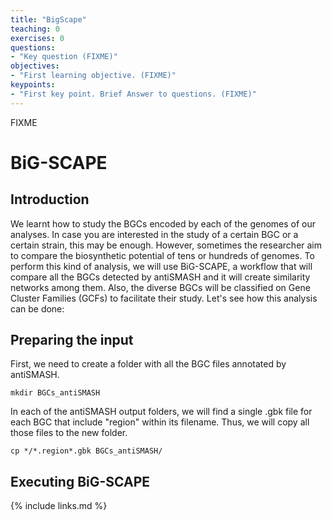 ```yaml
---
title: "BigScape"
teaching: 0
exercises: 0
questions:
- "Key question (FIXME)"
objectives:
- "First learning objective. (FIXME)"
keypoints:
- "First key point. Brief Answer to questions. (FIXME)"
---
```

FIXME

# BiG-SCAPE

## Introduction

We learnt how to study the BGCs encoded by each of the genomes of our analyses. In case you are interested in the study of a certain BGC or a certain strain, this may be enough. However, sometimes the researcher aim to compare the biosynthetic potential of tens or hundreds of genomes. To perform this kind of analysis, we will use BiG-SCAPE, a workflow that will compare all the BGCs detected by antiSMASH and it will create similarity networks among them. Also, the diverse BGCs will be classified on Gene Cluster Families (GCFs) to facilitate their study. Let's see how this analysis can be done:

## Preparing the input

First, we need to create a folder with all the BGC files annotated by antiSMASH. 

`mkdir BGCs_antiSMASH`

In each of the antiSMASH output folders, we will find a single .gbk file for each BGC that include "region" within its filename. Thus, we will copy all those files to the new folder.

`cp */*.region*.gbk BGCs_antiSMASH/`

## Executing BiG-SCAPE


{% include links.md %}
